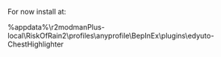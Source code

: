 For now install at:

%appdata%\r2modmanPlus-local\RiskOfRain2\profiles\anyprofile\BepInEx\plugins\edyuto-ChestHighlighter

